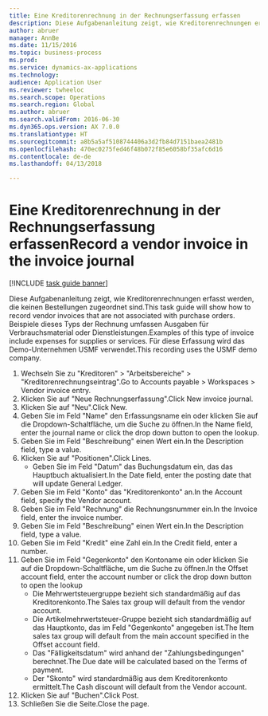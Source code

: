 ```yaml
--- 
title: Eine Kreditorenrechnung in der Rechnungserfassung erfassen
description: Diese Aufgabenanleitung zeigt, wie Kreditorenrechnungen erfasst werden, die keinen Bestellungen zugeordnet sind.
author: abruer
manager: AnnBe
ms.date: 11/15/2016
ms.topic: business-process
ms.prod: 
ms.service: dynamics-ax-applications
ms.technology: 
audience: Application User
ms.reviewer: twheeloc
ms.search.scope: Operations
ms.search.region: Global
ms.author: abruer
ms.search.validFrom: 2016-06-30
ms.dyn365.ops.version: AX 7.0.0
ms.translationtype: HT
ms.sourcegitcommit: a8b5a5af5108744406a3d2fb84d7151baea2481b
ms.openlocfilehash: 470ec0275fed46f48b072f85e6058bf35afc6d16
ms.contentlocale: de-de
ms.lasthandoff: 04/13/2018

---
```

# <a name="record-a-vendor-invoice-in-the-invoice-journal"></a><span data-ttu-id="9ca31-103">Eine Kreditorenrechnung in der Rechnungserfassung erfassen</span><span class="sxs-lookup"><span data-stu-id="9ca31-103">Record a vendor invoice in the invoice journal</span></span>

[!INCLUDE [task guide banner](../../includes/task-guide-banner.md)]

<span data-ttu-id="9ca31-104">Diese Aufgabenanleitung zeigt, wie Kreditorenrechnungen erfasst werden, die keinen Bestellungen zugeordnet sind.</span><span class="sxs-lookup"><span data-stu-id="9ca31-104">This task guide will show how to record vendor invoices that are not associated with purchase orders.</span></span> <span data-ttu-id="9ca31-105">Beispiele dieses Typs der Rechnung umfassen Ausgaben für Verbrauchsmaterial oder Dienstleistungen.</span><span class="sxs-lookup"><span data-stu-id="9ca31-105">Examples of this type of invoice include expenses for supplies or services.</span></span>  <span data-ttu-id="9ca31-106">Für diese Erfassung wird das Demo-Unternehmen USMF verwendet.</span><span class="sxs-lookup"><span data-stu-id="9ca31-106">This recording uses the USMF demo company.</span></span>

1. <span data-ttu-id="9ca31-107">Wechseln Sie zu "Kreditoren" > "Arbeitsbereiche" > "Kreditorenrechnungseintrag".</span><span class="sxs-lookup"><span data-stu-id="9ca31-107">Go to Accounts payable > Workspaces > Vendor invoice entry.</span></span>
2. <span data-ttu-id="9ca31-108">Klicken Sie auf "Neue Rechnungserfassung".</span><span class="sxs-lookup"><span data-stu-id="9ca31-108">Click New invoice journal.</span></span>
3. <span data-ttu-id="9ca31-109">Klicken Sie auf "Neu".</span><span class="sxs-lookup"><span data-stu-id="9ca31-109">Click New.</span></span>
4. <span data-ttu-id="9ca31-110">Geben Sie im Feld "Name" den Erfassungsname ein oder klicken Sie auf die Dropdown-Schaltfläche, um die Suche zu öffnen.</span><span class="sxs-lookup"><span data-stu-id="9ca31-110">In the Name field, enter the journal name or click the drop down button to open the lookup.</span></span>
5. <span data-ttu-id="9ca31-111">Geben Sie im Feld "Beschreibung" einen Wert ein.</span><span class="sxs-lookup"><span data-stu-id="9ca31-111">In the Description field, type a value.</span></span>
6. <span data-ttu-id="9ca31-112">Klicken Sie auf "Positionen".</span><span class="sxs-lookup"><span data-stu-id="9ca31-112">Click Lines.</span></span>
    * <span data-ttu-id="9ca31-113">Geben Sie im Feld "Datum" das Buchungsdatum ein, das das Hauptbuch aktualisiert.</span><span class="sxs-lookup"><span data-stu-id="9ca31-113">In the Date field, enter the posting date that will update General Ledger.</span></span>  
7. <span data-ttu-id="9ca31-114">Geben Sie im Feld "Konto" das "Kreditorenkonto" an.</span><span class="sxs-lookup"><span data-stu-id="9ca31-114">In the Account field, specify the Vendor account.</span></span>
8. <span data-ttu-id="9ca31-115">Geben Sie im Feld "Rechnung" die Rechnungsnummer ein.</span><span class="sxs-lookup"><span data-stu-id="9ca31-115">In the Invoice field, enter the invoice number.</span></span>
9. <span data-ttu-id="9ca31-116">Geben Sie im Feld "Beschreibung" einen Wert ein.</span><span class="sxs-lookup"><span data-stu-id="9ca31-116">In the Description field, type a value.</span></span>
10. <span data-ttu-id="9ca31-117">Geben Sie im Feld "Kredit" eine Zahl ein.</span><span class="sxs-lookup"><span data-stu-id="9ca31-117">In the Credit field, enter a number.</span></span>
11. <span data-ttu-id="9ca31-118">Geben Sie im Feld "Gegenkonto" den Kontoname ein oder klicken Sie auf die Dropdown-Schaltfläche, um die Suche zu öffnen.</span><span class="sxs-lookup"><span data-stu-id="9ca31-118">In the Offset account field, enter the account number or click the drop down button to open the lookup</span></span>
    * <span data-ttu-id="9ca31-119">Die Mehrwertsteuergruppe bezieht sich standardmäßig auf das Kreditorenkonto.</span><span class="sxs-lookup"><span data-stu-id="9ca31-119">The Sales tax group will default from the vendor account.</span></span>  
    * <span data-ttu-id="9ca31-120">Die Artikelmehrwertsteuer-Gruppe bezieht sich standardmäßig auf das Hauptkonto, das im Feld "Gegenkonto" angegeben ist.</span><span class="sxs-lookup"><span data-stu-id="9ca31-120">The Item sales tax group will default from the main account specified in the Offset account field.</span></span>  
    * <span data-ttu-id="9ca31-121">Das "Fälligkeitsdatum" wird anhand der "Zahlungsbedingungen" berechnet.</span><span class="sxs-lookup"><span data-stu-id="9ca31-121">The Due date will be calculated based on the Terms of payment.</span></span>  
    * <span data-ttu-id="9ca31-122">Der "Skonto" wird standardmäßig aus dem Kreditorenkonto ermittelt.</span><span class="sxs-lookup"><span data-stu-id="9ca31-122">The Cash discount will default from the Vendor account.</span></span>  
12. <span data-ttu-id="9ca31-123">Klicken Sie auf "Buchen".</span><span class="sxs-lookup"><span data-stu-id="9ca31-123">Click Post.</span></span>
13. <span data-ttu-id="9ca31-124">Schließen Sie die Seite.</span><span class="sxs-lookup"><span data-stu-id="9ca31-124">Close the page.</span></span>



